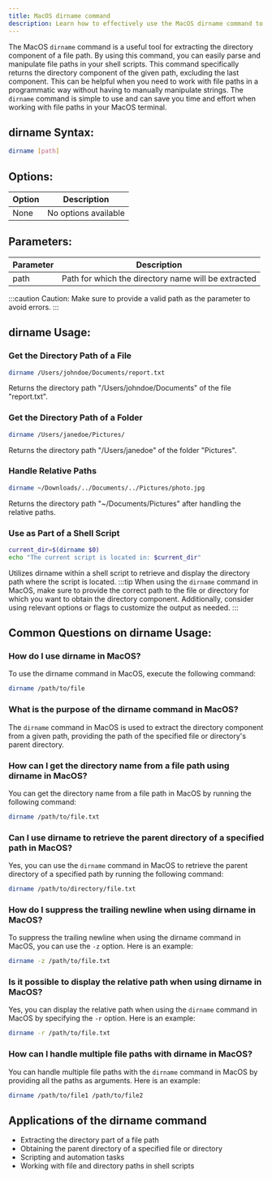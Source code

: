 ```yaml
---
title: MacOS dirname command
description: Learn how to effectively use the MacOS dirname command to manipulate file paths. 
---
```


The MacOS `dirname` command is a useful tool for extracting the directory component of a file path. By using this command, you can easily parse and manipulate file paths in your shell scripts. This command specifically returns the directory component of the given path, excluding the last component. This can be helpful when you need to work with file paths in a programmatic way without having to manually manipulate strings. The `dirname` command is simple to use and can save you time and effort when working with file paths in your MacOS terminal.

## dirname Syntax:
```bash
dirname [path]
```
## Options:
| Option  | Description                |
|---------|----------------------------|
| None    | No options available       |

## Parameters:
| Parameter | Description                               |
|-----------|-------------------------------------------|
| path      | Path for which the directory name will be extracted    |

:::caution
Caution: Make sure to provide a valid path as the parameter to avoid errors.
:::
## dirname Usage:
### Get the Directory Path of a File
```bash
dirname /Users/johndoe/Documents/report.txt
```
Returns the directory path "/Users/johndoe/Documents" of the file "report.txt".

### Get the Directory Path of a Folder
```bash
dirname /Users/janedoe/Pictures/
```
Returns the directory path "/Users/janedoe" of the folder "Pictures".

### Handle Relative Paths
```bash
dirname ~/Downloads/../Documents/../Pictures/photo.jpg
```
Returns the directory path "~/Documents/Pictures" after handling the relative paths.

### Use as Part of a Shell Script
```bash
current_dir=$(dirname $0)
echo "The current script is located in: $current_dir"
```
Utilizes dirname within a shell script to retrieve and display the directory path where the script is located.
:::tip
When using the `dirname` command in MacOS, make sure to provide the correct path to the file or directory for which you want to obtain the directory component. Additionally, consider using relevant options or flags to customize the output as needed.
:::

## Common Questions on dirname Usage:

### How do I use dirname in MacOS?
To use the dirname command in MacOS, execute the following command:
```bash
dirname /path/to/file
```

### What is the purpose of the dirname command in MacOS?
The `dirname` command in MacOS is used to extract the directory component from a given path, providing the path of the specified file or directory's parent directory.

### How can I get the directory name from a file path using dirname in MacOS?
You can get the directory name from a file path in MacOS by running the following command:
```bash
dirname /path/to/file.txt
```

### Can I use dirname to retrieve the parent directory of a specified path in MacOS?
Yes, you can use the `dirname` command in MacOS to retrieve the parent directory of a specified path by running the following command:
```bash
dirname /path/to/directory/file.txt
```

### How do I suppress the trailing newline when using dirname in MacOS?
To suppress the trailing newline when using the dirname command in MacOS, you can use the `-z` option. Here is an example:
```bash
dirname -z /path/to/file.txt
```

### Is it possible to display the relative path when using dirname in MacOS?
Yes, you can display the relative path when using the `dirname` command in MacOS by specifying the `-r` option. Here is an example:
```bash
dirname -r /path/to/file.txt
```

### How can I handle multiple file paths with dirname in MacOS?
You can handle multiple file paths with the `dirname` command in MacOS by providing all the paths as arguments. Here is an example:
```bash
dirname /path/to/file1 /path/to/file2
```

## Applications of the dirname command

- Extracting the directory part of a file path
- Obtaining the parent directory of a specified file or directory
- Scripting and automation tasks
- Working with file and directory paths in shell scripts
